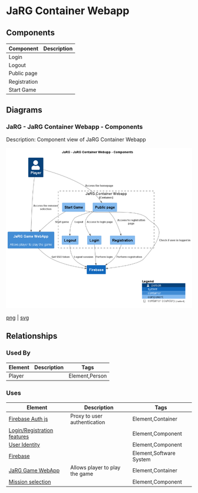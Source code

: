 # JaRG Container Webapp

## Components

| Component | Description |
| --- | --- |
| Login |  |
| Logout |  |
| Public page |  |
| Registration |  |
| Start Game |  |

## Diagrams

### JaRG - JaRG Container Webapp - Components

Description: Component view of JaRG Container Webapp

![component JaRG JaRG Container Webapp](../../../images/component%20JaRG%20JaRG%20Container%20Webapp.png)

[png](../../../images/component%20JaRG%20JaRG%20Container%20Webapp.png) | [svg](../../../images/component%20JaRG%20JaRG%20Container%20Webapp.svg)


## Relationships

### Used By

| Element | Description | Tags |
| --- | --- | --- |
| Player |  | Element,Person |

### Uses

| Element | Description | Tags |
| --- | --- | --- |
| [Firebase Auth js](../../../software-systems/Firebase/Firebase%20Auth%20js/README.md) | Proxy to user authentication | Element,Container |
| [Login/Registration features](../../../software-systems/Firebase/Firebase%20Auth%20js/README.md) |  | Element,Component |
| [User Identity](../../../software-systems/Firebase/Firebase%20Auth%20js/README.md) |  | Element,Component |
| [Firebase](../../../software-systems/Firebase/README.md) |  | Element,Software System |
| [JaRG Game WebApp](../../../software-systems/JaRG/JaRG%20Game%20WebApp/README.md) | Allows player to play the game | Element,Container |
| [Mission selection](../../../software-systems/JaRG/JaRG%20Game%20WebApp/README.md) |  | Element,Component |

